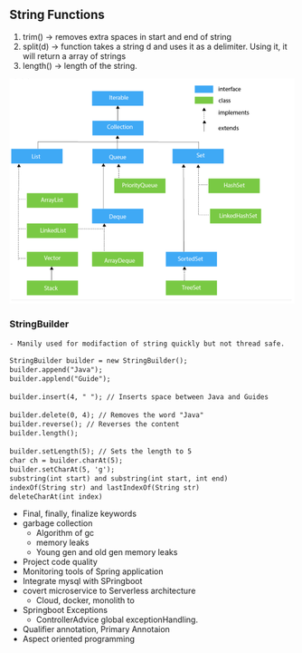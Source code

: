 ## String Functions

1. trim() -> removes extra spaces in start and end of string
2. split(d) -> function takes a string d and uses it as a delimiter. Using it, it will
               return a array of strings
3. length() -> length of the string.

![img.png](img.png)


### StringBuilder
    - Manily used for modifaction of string quickly but not thread safe.

```
StringBuilder builder = new StringBuilder();
builder.append("Java");
builder.applend("Guide");

builder.insert(4, " "); // Inserts space between Java and Guides

builder.delete(0, 4); // Removes the word "Java"
builder.reverse(); // Reverses the content
builder.length();

builder.setLength(5); // Sets the length to 5
char ch = builder.charAt(5);
builder.setCharAt(5, 'g');
substring(int start) and substring(int start, int end) 
indexOf(String str) and lastIndexOf(String str)
deleteCharAt(int index) 
```
- Final, finally, finalize keywords
- garbage collection
  - Algorithm of gc
  - memory leaks 
  - Young gen and old gen memory leaks
- Project code quality
- Monitoring tools of Spring application
- Integrate mysql with SPringboot
- covert microservice to Serverless architecture
  - Cloud, docker, monolith to 
- Springboot Exceptions
  - ControllerAdvice global exceptionHandling.
- Qualifier annotation, Primary Annotaion
- Aspect oriented programming
